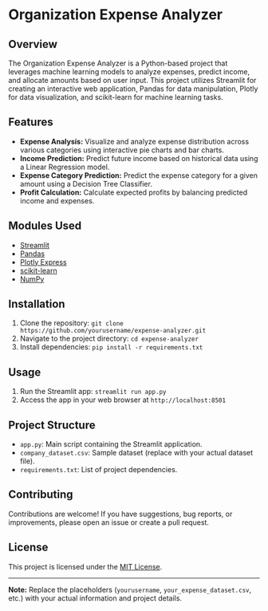# Organization Expense Analyzer

## Overview
The Organization Expense Analyzer is a Python-based project that leverages machine learning models to analyze expenses, predict income, and allocate amounts based on user input. This project utilizes Streamlit for creating an interactive web application, Pandas for data manipulation, Plotly for data visualization, and scikit-learn for machine learning tasks.

## Features
- **Expense Analysis:** Visualize and analyze expense distribution across various categories using interactive pie charts and bar charts.
- **Income Prediction:** Predict future income based on historical data using a Linear Regression model.
- **Expense Category Prediction:** Predict the expense category for a given amount using a Decision Tree Classifier.
- **Profit Calculation:** Calculate expected profits by balancing predicted income and expenses.

## Modules Used
- [Streamlit](https://streamlit.io/)
- [Pandas](https://pandas.pydata.org/)
- [Plotly Express](https://plotly.com/python/plotly-express/)
- [scikit-learn](https://scikit-learn.org/)
- [NumPy](https://numpy.org/)

## Installation
1. Clone the repository: `git clone https://github.com/yourusername/expense-analyzer.git`
2. Navigate to the project directory: `cd expense-analyzer`
3. Install dependencies: `pip install -r requirements.txt`

## Usage
1. Run the Streamlit app: `streamlit run app.py`
2. Access the app in your web browser at `http://localhost:8501`

## Project Structure
- `app.py`: Main script containing the Streamlit application.
- `company_dataset.csv`: Sample dataset (replace with your actual dataset file).
- `requirements.txt`: List of project dependencies.

## Contributing
Contributions are welcome! If you have suggestions, bug reports, or improvements, please open an issue or create a pull request.

## License
This project is licensed under the [MIT License](LICENSE).

---

**Note:** Replace the placeholders (`yourusername`, `your_expense_dataset.csv`, etc.) with your actual information and project details.
